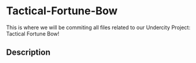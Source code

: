 # Tactical-Fortune-Bow
This is where we will be commiting all files related to our Undercity Project: Tactical Fortune Bow!

## Description
